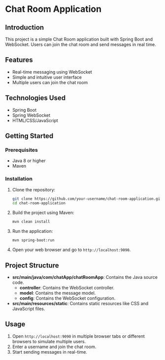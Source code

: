 # Chat Room Application

## Introduction

This project is a simple Chat Room application built with Spring Boot and WebSocket. Users can join the chat room and send messages in real time.

## Features

- Real-time messaging using WebSocket
- Simple and intuitive user interface
- Multiple users can join the chat room

## Technologies Used

- Spring Boot
- Spring WebSocket
- HTML/CSS/JavaScript

## Getting Started

### Prerequisites

- Java 8 or higher
- Maven

### Installation

1. Clone the repository:

    ```bash
    git clone https://github.com/your-username/chat-room-application.git
    cd chat-room-application
    ```

2. Build the project using Maven:

    ```bash
    mvn clean install
    ```

3. Run the application:

    ```bash
    mvn spring-boot:run
    ```

4. Open your web browser and go to `http://localhost:9090`.

## Project Structure

- **src/main/java/com/chatApp/chatRoomApp**: Contains the Java source code.
  - **controller**: Contains the WebSocket controller.
  - **model**: Contains the message model.
  - **config**: Contains the WebSocket configuration.
- **src/main/resources/static**: Contains static resources like CSS and JavaScript files.

## Usage

1. Open `http://localhost:9090` in multiple browser tabs or different browsers to simulate multiple users.
2. Enter a username and join the chat room.
3. Start sending messages in real-time.

